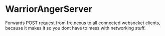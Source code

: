 # WarriorAngerServer
Forwards POST request from frc.nexus to all connected websocket clients, because it makes it so you dont have to mess with networking stuff.
